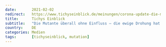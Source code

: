 ```yaml
---
date:       2021-02-02
redirect:   https://www.tichyseinblick.de/meinungen/corona-update-die-mutante-bringt-nirgendwo-eine-veraenderung-die-letzte-drohkulisse-hat-ausgedient/
title:      Tichys Einblick
subtitle:   "Die Mutante überall ohne Einfluss – die ewige Drohung hat ausgedient"
country:    DE
categories: Medien
tags:       [tichyseinblick, mutation]
---
```

